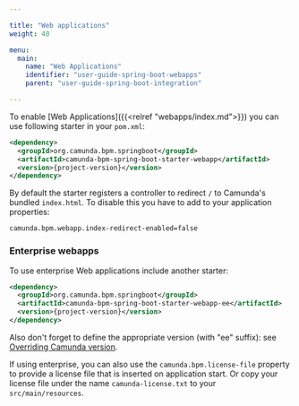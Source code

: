 ```yaml
---

title: "Web applications"
weight: 40

menu:
  main:
    name: "Web Applications"
    identifier: "user-guide-spring-boot-webapps"
    parent: "user-guide-spring-boot-integration"

---
```


To enable [Web Applications]({{<relref "webapps/index.md">}}) you can use following starter in your `pom.xml`:

```xml
<dependency>
  <groupId>org.camunda.bpm.springboot</groupId>
  <artifactId>camunda-bpm-spring-boot-starter-webapp</artifactId>
  <version>{project-version}</version>
</dependency>
```

By default the starter registers a controller to redirect `/` to Camunda's bundled `index.html`.
To disable this you have to add to your application properties:
```properties
camunda.bpm.webapp.index-redirect-enabled=false
```

### Enterprise webapps
To use enterprise Web applications include another starter:
```xml
<dependency>
  <groupId>org.camunda.bpm.springboot</groupId>
  <artifactId>camunda-bpm-spring-boot-starter-webapp-ee</artifactId>
  <version>{project-version}</version>
</dependency>
```

Also don't forget to define the appropriate version (with "ee" suffix): see [Overriding Camunda version](../#overriding-camunda-version).

If using enterprise, you can also use the `camunda.bpm.license-file` property to provide a license file that is inserted on application start. Or copy your license file under the name `camunda-license.txt` to your `src/main/resources`.